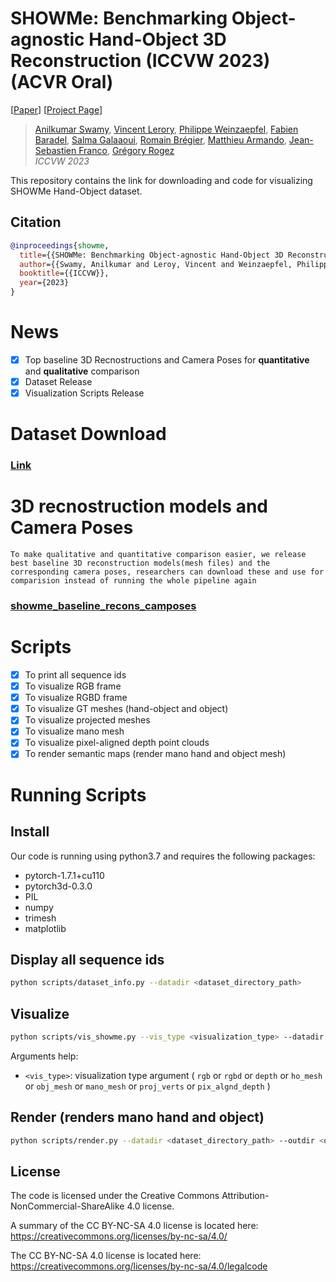 # SHOWMe: Benchmarking Object-agnostic Hand-Object 3D Reconstruction (ICCVW 2023) (ACVR Oral)

[[Paper](https://europe.naverlabs.com/research/showme/)] [[Project Page](https://europe.naverlabs.com/research/showme)]
<!-- [[Oral Presentation](https://es.naverlabs.com/Humans-NLE/SHOWMe)]  -->
> [Anilkumar Swamy](https://europe.naverlabs.com/people_user/anilkumar-swamy/),
> [Vincent Lerory](https://europe.naverlabs.com/people_user/vincent-leroy/),
> [Philippe Weinzaepfel](https://europe.naverlabs.com/people_user/philippe-weinzaepfel/),
> [Fabien Baradel](https://fabienbaradel.github.io/),
> [Salma Galaaoui](https://europe.naverlabs.com/people_user/salma-galaaoui/),
> [Romain Brégier](https://europe.naverlabs.com/people_user/romain-bregier/),
> [Matthieu Armando](https://europe.naverlabs.com/people_user/matthieu-armando/),
> [Jean-Sebastien Franco](https://morpheo.inrialpes.fr/~franco/),
> [Grégory Rogez](https://europe.naverlabs.com/people_user/gregory-rogez/)       
> *ICCVW 2023*

This repository contains the link for downloading and code for visualizing SHOWMe Hand-Object dataset.

## Citation
```bibtex
@inproceedings{showme,
  title={{SHOWMe: Benchmarking Object-agnostic Hand-Object 3D Reconstruction}},
  author={{Swamy, Anilkumar and Leroy, Vincent and Weinzaepfel, Philippe and Baradel, Fabien and Galaaoui, Salma and Brégier, Romain and Armando, Matthieu and Franco, Jean-Sebastien and Rogez, Grégory}},
  booktitle={{ICCVW}},
  year={2023}
}
```

# News
- [x] Top baseline 3D Recnostructions and Camera Poses for **quantitative** and **qualitative** comparison 
- [x] Dataset Release
- [x] Visualization Scripts Release

# Dataset Download
### [Link](https://download.europe.naverlabs.com/showme)

# 3D recnostruction models and Camera Poses
```To make qualitative and quantitative comparison easier, we release best baseline 3D reconstruction models(mesh files) and the corresponding camera poses, researchers can download these and use for comparision instead of running the whole pipeline again```
### [showme_baseline_recons_camposes](https://download.europe.naverlabs.com/showme/showme_baseline_recons_camposes.tar)


# Scripts 
- [x] To print all sequence ids 
- [x] To visualize RGB frame 
- [x] To visualize RGBD frame 
- [x] To visualize GT meshes (hand-object and object) 
- [x] To visualize projected meshes 
- [x] To visualize mano mesh 
- [x] To visualize pixel-aligned depth point clouds 
- [x] To render semantic maps (render mano hand and object mesh)

# Running Scripts 

## Install
Our code is running using python3.7 and requires the following packages:
- pytorch-1.7.1+cu110
- pytorch3d-0.3.0
- PIL
- numpy
- trimesh
- matplotlib

## Display all sequence ids
```bash
python scripts/dataset_info.py --datadir <dataset_directory_path> 
```

## Visualize 
```bash
python scripts/vis_showme.py --vis_type <visualization_type> --datadir <dataset_directory_path> --depth_datadir <depth_dataset_directory_path> --seq_id <sequence_id> --frm_no <frame_number>
```
Arguments help:

- ```<vis_type>```: visualization type argument ( ```rgb``` or ```rgbd``` or ```depth``` or ```ho_mesh``` or ```obj_mesh``` or ```mano_mesh``` or ```proj_verts``` or ```pix_algnd_depth```  )

## Render (renders mano hand and object)
```bash
python scripts/render.py --datadir <dataset_directory_path> --outdir <output_dir_tosave_rendered_images> --seq_id <sequence_id>
```

## License

The code is licensed under the Creative Commons Attribution-NonCommercial-ShareAlike 4.0 license.

A summary of the CC BY-NC-SA 4.0 license is located here:
    https://creativecommons.org/licenses/by-nc-sa/4.0/

The CC BY-NC-SA 4.0 license is located here:
    https://creativecommons.org/licenses/by-nc-sa/4.0/legalcode

